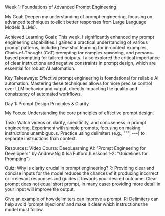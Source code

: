 Week 1: Foundations of Advanced Prompt Engineering

My Goal: Deepen my understanding of prompt engineering, focusing on advanced techniques to elicit better responses from Large Language Models (LLMs).

Achieved Learning Goals: This week, I significantly enhanced my prompt engineering capabilities. I gained a practical understanding of various prompt patterns, including few-shot learning for in-context examples, Chain-of-Thought (CoT) prompting for complex reasoning, and persona-based prompting for tailored outputs. I also explored the critical importance of clear instructions and negative constraints in prompt design, which are essential for robust AI automation.

Key Takeaways: Effective prompt engineering is foundational for reliable AI automation. Mastering these techniques allows for more precise control over LLM behavior and output, directly impacting the quality and consistency of automated workflows.



Day 1: Prompt Design Principles & Clarity

My Focus: Understanding the core principles of effective prompt design.

Task:
Watch videos on clarity, specificity, and conciseness in prompt engineering.
Experiment with simple prompts, focusing on making instructions unambiguous.
Practice using delimiters (e.g., """, ---) to separate instructions from context.

Resources:
Video Course: DeepLearning.AI: "Prompt Engineering for Developers" by Andrew Ng & Isa Fulford (Lessons 1-2: "Guidelines for Prompting")

Quiz:
Why is clarity crucial in prompt engineering?
R: Providing clear and concise inputs for the model reduces the chances of it producing incorrect or irrelevant responses and guides it towards your desired outcome. Clear prompt does not equal short prompt, in many cases providing more detail in your input will improve the output. 

Give an example of how delimiters can improve a prompt.
R: Delimiters can help avoid ‘prompt injections’ and make it clear which instructions the model must follow.  	

